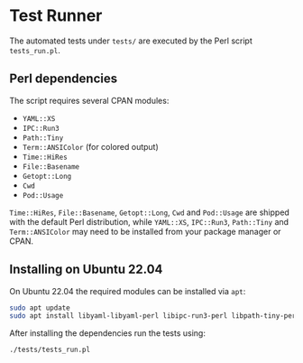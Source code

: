 # Test Runner

The automated tests under `tests/` are executed by the Perl script `tests_run.pl`.

## Perl dependencies

The script requires several CPAN modules:

- `YAML::XS`
- `IPC::Run3`
- `Path::Tiny`
- `Term::ANSIColor` (for colored output)
- `Time::HiRes`
- `File::Basename`
- `Getopt::Long`
- `Cwd`
- `Pod::Usage`

`Time::HiRes`, `File::Basename`, `Getopt::Long`, `Cwd` and `Pod::Usage` are shipped with the default Perl distribution, while `YAML::XS`, `IPC::Run3`, `Path::Tiny` and `Term::ANSIColor` may need to be installed from your package manager or CPAN.

## Installing on Ubuntu 22.04

On Ubuntu 22.04 the required modules can be installed via `apt`:

```bash
sudo apt update
sudo apt install libyaml-libyaml-perl libipc-run3-perl libpath-tiny-perl libterm-ansicolor-perl
```

After installing the dependencies run the tests using:

```bash
./tests/tests_run.pl
```

